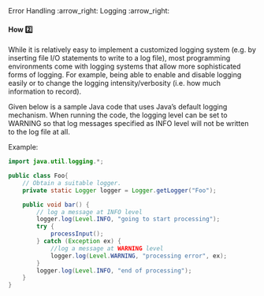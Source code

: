 <link rel="stylesheet" href="{{baseUrl}}/css/textbook.css">

<div class="website-content">

<div id="path">Error Handling :arrow_right: Logging :arrow_right:</div>

<div id="title">

#### How :two:

</div>

<div id="body">

While it is relatively easy to implement a customized logging system (e.g. by inserting file I/O statements to write to a log file), most programming environments come with logging systems that allow more sophisticated forms of logging. For example, being able to enable and disable logging easily or to change the logging intensity/verbosity (i.e. how much information to record).

Given below is a sample Java code that uses Java’s default logging mechanism. When running the code, the logging level can be set to WARNING so that log messages specified as INFO level will not be written to the log file at all.

<tip-box>

Example:

```java
import java.util.logging.*;

public class Foo{
    // Obtain a suitable logger.
    private static Logger logger = Logger.getLogger("Foo");

    public void bar() {
        // log a message at INFO level
        logger.log(Level.INFO, "going to start processing");
        try {
            processInput();
        } catch (Exception ex) {
            //log a message at WARNING level
            logger.log(Level.WARNING, "processing error", ex);
        }
        logger.log(Level.INFO, "end of processing");
    }
}
```


</tip-box>

</div>

<div id="extras">
<div>

</div>
